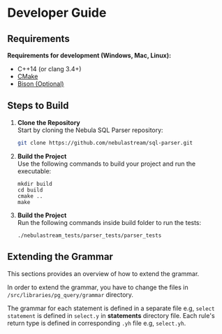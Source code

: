 Developer Guide
=================

## Requirements

**Requirements for development (Windows, Mac, Linux):**
* C++14 (or clang 3.4+)
* [CMake](https://cmake.org/download/) 
* [Bison (Optional)](https://www.gnu.org/software/bison/)

## Steps to Build
1. **Clone the Repository**  
   Start by cloning the Nebula SQL Parser repository:

   ```sh
   git clone https://github.com/nebulastream/sql-parser.git
   ```
2. **Build the Project**  
   Use the following commands to build your project and run the executable:

   ```shell
   mkdir build
   cd build
   cmake ..
   make
   ```
3. **Build the Project**  
   Run the following commands inside build folder to run the tests:
    ```shell
    ./nebulastream_tests/parser_tests/parser_tests
    ```
## Extending the Grammar
This sections provides an overview of how to extend the grammar.

In order to extend the grammar, you have to change the files in `/src/libraries/pg_query/grammar` directory.

The grammar for each statement is defined in a separate file e.g, `select statement` is defined in `select.y` in **statements** directory file. Each rule's return type is defined in corresponding `.yh` file e.g, `select.yh`.

